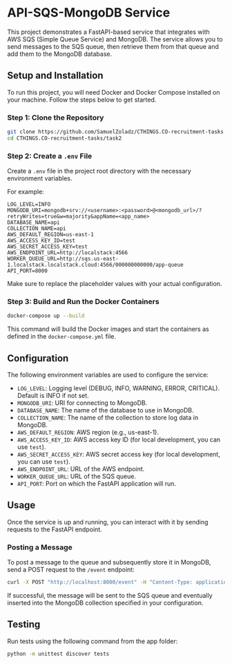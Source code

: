 # API-SQS-MongoDB Service

This project demonstrates a FastAPI-based service that integrates with AWS SQS (Simple Queue Service) and MongoDB. The 
service allows you to send messages to the SQS queue, then retrieve them from that queue and add them to the MongoDB 
database.
## Setup and Installation

To run this project, you will need Docker and Docker Compose installed on your machine. Follow the steps below to get 
started.

### Step 1: Clone the Repository

```bash
git clone https://github.com/SamuelZoladz/CTHINGS.CO-recruitment-tasks.git
cd CTHINGS.CO-recruitment-tasks/task2
```

### Step 2: Create a `.env` File

Create a `.env` file in the project root directory with the necessary environment variables.

For example:

```plaintext
LOG_LEVEL=INFO
MONGODB_URI=mongodb+srv://<username>:<password>@<mongodb_url>/?retryWrites=true&w=majority&appName=<app_name>
DATABASE_NAME=api
COLLECTION_NAME=api
AWS_DEFAULT_REGION=us-east-1
AWS_ACCESS_KEY_ID=test
AWS_SECRET_ACCESS_KEY=test
AWS_ENDPOINT_URL=http://localstack:4566
WORKER_QUEUE_URL=http://sqs.us-east-1.localstack.localstack.cloud:4566/000000000000/app-queue
API_PORT=8000
```

Make sure to replace the placeholder values with your actual configuration.

### Step 3: Build and Run the Docker Containers

```bash
docker-compose up --build
```

This command will build the Docker images and start the containers as defined in the `docker-compose.yml` file.


## Configuration

The following environment variables are used to configure the service:

- `LOG_LEVEL`: Logging level (DEBUG, INFO, WARNING, ERROR, CRITICAL). Default is INFO if not set.
- `MONGODB_URI`: URI for connecting to MongoDB.
- `DATABASE_NAME`:  The name of the database to use in MongoDB.
- `COLLECTION_NAME`: The name of the collection to store log data in MongoDB.
- `AWS_DEFAULT_REGION`: AWS region (e.g., us-east-1).
- `AWS_ACCESS_KEY_ID`: AWS access key ID (for local development, you can use `test`).
- `AWS_SECRET_ACCESS_KEY`: AWS secret access key (for local development, you can use `test`).
- `AWS_ENDPOINT_URL`: URL of the AWS endpoint.
- `WORKER_QUEUE_URL`: URL of the SQS queue.
- `API_PORT`: Port on which the FastAPI application will run.

## Usage

Once the service is up and running, you can interact with it by sending requests to the FastAPI endpoint.

### Posting a Message

To post a message to the queue and subsequently store it in MongoDB, send a POST request to the `/event` endpoint:

```bash
curl -X POST "http://localhost:8000/event" -H "Content-Type: application/json" -d '{"msg": "Your message here"}'
```

If successful, the message will be sent to the SQS queue and eventually inserted into the MongoDB collection specified 
in your configuration.

## Testing

Run tests using the following command from the app folder:

```bash
python -m unittest discover tests
```
